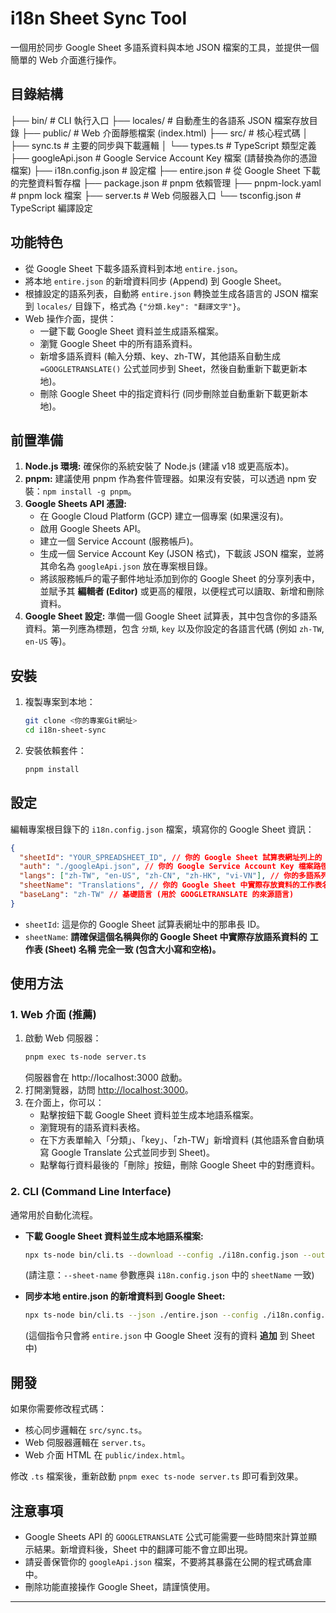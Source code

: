 # i18n Sheet Sync Tool

一個用於同步 Google Sheet 多語系資料與本地 JSON 檔案的工具，並提供一個簡單的 Web 介面進行操作。

## 目錄結構

├── bin/ # CLI 執行入口
├── locales/ # 自動產生的各語系 JSON 檔案存放目錄
├── public/ # Web 介面靜態檔案 (index.html)
├── src/ # 核心程式碼
│ ├── sync.ts # 主要的同步與下載邏輯
│ └── types.ts # TypeScript 類型定義
├── googleApi.json # Google Service Account Key 檔案 (請替換為你的憑證檔案)
├── i18n.config.json # 設定檔
├── entire.json # 從 Google Sheet 下載的完整資料暫存檔
├── package.json # pnpm 依賴管理
├── pnpm-lock.yaml # pnpm lock 檔案
├── server.ts # Web 伺服器入口
└── tsconfig.json # TypeScript 編譯設定

## 功能特色

- 從 Google Sheet 下載多語系資料到本地 `entire.json`。
- 將本地 `entire.json` 的新增資料同步 (Append) 到 Google Sheet。
- 根據設定的語系列表，自動將 `entire.json` 轉換並生成各語言的 JSON 檔案到 `locales/` 目錄下，格式為 `{"分類.key": "翻譯文字"}`。
- Web 操作介面，提供：
  - 一鍵下載 Google Sheet 資料並生成語系檔案。
  - 瀏覽 Google Sheet 中的所有語系資料。
  - 新增多語系資料 (輸入分類、key、zh-TW，其他語系自動生成 `=GOOGLETRANSLATE()` 公式並同步到 Sheet，然後自動重新下載更新本地)。
  - 刪除 Google Sheet 中的指定資料行 (同步刪除並自動重新下載更新本地)。

## 前置準備

1.  **Node.js 環境:** 確保你的系統安裝了 Node.js (建議 v18 或更高版本)。
2.  **pnpm:** 建議使用 pnpm 作為套件管理器。如果沒有安裝，可以透過 npm 安裝：`npm install -g pnpm`。
3.  **Google Sheets API 憑證:**
    - 在 Google Cloud Platform (GCP) 建立一個專案 (如果還沒有)。
    - 啟用 Google Sheets API。
    - 建立一個 Service Account (服務帳戶)。
    - 生成一個 Service Account Key (JSON 格式)，下載該 JSON 檔案，並將其命名為 `googleApi.json` 放在專案根目錄。
    - 將該服務帳戶的電子郵件地址添加到你的 Google Sheet 的分享列表中，並賦予其 **編輯者 (Editor)** 或更高的權限，以便程式可以讀取、新增和刪除資料。
4.  **Google Sheet 設定:** 準備一個 Google Sheet 試算表，其中包含你的多語系資料。第一列應為標題，包含 `分類`, `key` 以及你設定的各語言代碼 (例如 `zh-TW`, `en-US` 等)。

## 安裝

1.  複製專案到本地：
    ```bash
    git clone <你的專案Git網址>
    cd i18n-sheet-sync
    ```
2.  安裝依賴套件：
    ```bash
    pnpm install
    ```

## 設定

編輯專案根目錄下的 `i18n.config.json` 檔案，填寫你的 Google Sheet 資訊：

```json
{
  "sheetId": "YOUR_SPREADSHEET_ID", // 你的 Google Sheet 試算表網址列上的 ID
  "auth": "./googleApi.json", // 你的 Google Service Account Key 檔案路徑 (已預設為根目錄下的 googleApi.json)
  "langs": ["zh-TW", "en-US", "zh-CN", "zh-HK", "vi-VN"], // 你的多語系列表
  "sheetName": "Translations", // 你的 Google Sheet 中實際存放資料的工作表名稱 (必須完全匹配)
  "baseLang": "zh-TW" // 基礎語言 (用於 GOOGLETRANSLATE 的來源語言)
}
```

- `sheetId`: 這是你的 Google Sheet 試算表網址中的那串長 ID。
- `sheetName`: **請確保這個名稱與你的 Google Sheet 中實際存放語系資料的** **工作表 (Sheet) 名稱** **完全一致 (包含大小寫和空格)。**

## 使用方法

### 1. Web 介面 (推薦)

1.  啟動 Web 伺服器：
    ```bash
    pnpm exec ts-node server.ts
    ```
    伺服器會在 http://localhost:3000 啟動。
2.  打開瀏覽器，訪問 [http://localhost:3000](http://localhost:3000)。
3.  在介面上，你可以：
    - 點擊按鈕下載 Google Sheet 資料並生成本地語系檔案。
    - 瀏覽現有的語系資料表格。
    - 在下方表單輸入「分類」、「key」、「zh-TW」新增資料 (其他語系會自動填寫 Google Translate 公式並同步到 Sheet)。
    - 點擊每行資料最後的「刪除」按鈕，刪除 Google Sheet 中的對應資料。

### 2. CLI (Command Line Interface)

通常用於自動化流程。

- **下載 Google Sheet 資料並生成本地語系檔案:**

  ```bash
  npx ts-node bin/cli.ts --download --config ./i18n.config.json --out ./entire.json --sheet-name Translations
  ```

  (請注意：`--sheet-name` 參數應與 `i18n.config.json` 中的 `sheetName` 一致)

- **同步本地 entire.json 的新增資料到 Google Sheet:**
  ```bash
  npx ts-node bin/cli.ts --json ./entire.json --config ./i18n.config.json --sheet-name Translations
  ```
  (這個指令只會將 `entire.json` 中 Google Sheet 沒有的資料 **追加** 到 Sheet 中)

## 開發

如果你需要修改程式碼：

- 核心同步邏輯在 `src/sync.ts`。
- Web 伺服器邏輯在 `server.ts`。
- Web 介面 HTML 在 `public/index.html`。

修改 `.ts` 檔案後，重新啟動 `pnpm exec ts-node server.ts` 即可看到效果。

## 注意事項

- Google Sheets API 的 `GOOGLETRANSLATE` 公式可能需要一些時間來計算並顯示結果。新增資料後，Sheet 中的翻譯可能不會立即出現。
- 請妥善保管你的 `googleApi.json` 檔案，不要將其暴露在公開的程式碼倉庫中。
- 刪除功能直接操作 Google Sheet，請謹慎使用。

---
